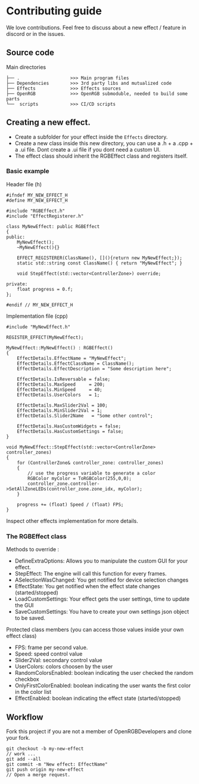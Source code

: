 # Contributing guide

We love contributions. Feel free to discuss about a new effect / feature in discord or in the issues.

## Source code

Main directories

```
├── .                   >>> Main program files
├── Dependencies        >>> 3rd party libs and mutualized code
├── Effects             >>> Effects sources
├── OpenRGB             >>> OpenRGB submoduble, needed to build some parts
└──  scripts            >>> CI/CD scripts
```

## Creating a new effect.

* Create a subfolder for your effect inside the `Effects` directory.
* Create a new class inside this new directory, you can use a .h + a .cpp + a .ui file. Dont create a .ui file if you dont need a custom UI.
* The effect class should inherit the RGBEffect class and registers itself.

### Basic example

Header file (h)

```
#ifndef MY_NEW_EFFECT_H
#define MY_NEW_EFFECT_H

#include "RGBEffect.h"
#include "EffectRegisterer.h"

class MyNewEffect: public RGBEffect
{
public:
    MyNewEffect();
    ~MyNewEffect(){}

    EFFECT_REGISTERER(ClassName(), [](){return new MyNewEffect;});
    static std::string const ClassName() { return "MyNewEffect"; }

    void StepEffect(std::vector<ControllerZone>) override;

private:
    float progress = 0.f;
};

#endif // MY_NEW_EFFECT_H
```

Implementation file (cpp)

```
#include "MyNewEffect.h"

REGISTER_EFFECT(MyNewEffect);

MyNewEffect::MyNewEffect() : RGBEffect()
{
    EffectDetails.EffectName = "MyNewEffect";
    EffectDetails.EffectClassName = ClassName();
    EffectDetails.EffectDescription = "Some description here";

    EffectDetails.IsReversable = false;
    EffectDetails.MaxSpeed     = 200;
    EffectDetails.MinSpeed     = 40;
    EffectDetails.UserColors   = 1;

    EffectDetails.MaxSlider2Val = 100;
    EffectDetails.MinSlider2Val = 1;
    EffectDetails.Slider2Name   = "Some other control";

    EffectDetails.HasCustomWidgets = false;
    EffectDetails.HasCustomSettings = false;
}

void MyNewEffect::StepEffect(std::vector<ControllerZone> controller_zones)
{
    for (ControllerZone& controller_zone: controller_zones)
    {
        // use the progress variable to generate a color
        RGBColor myColor = ToRGBColor(255,0,0);
        controller_zone.controller->SetAllZoneLEDs(controller_zone.zone_idx, myColor);
    }

    progress += (float) Speed / (float) FPS;
}
```

Inspect other effects implementation for more details.

### The RGBEffect class

Methods to override :

* DefineExtraOptions: Allows you to manipulate the custom GUI for your effect.
* StepEffect: The engine will call this function for every frames.
* ASelectionWasChanged: You get notified for device selection changes
* EffectState: You get notified when the effect state changes (started/stopped)
* LoadCustomSettings: Your effect gets the user settings, time to update the GUI
* SaveCustomSettings: You have to create your own settings json object to be saved.

Protected class members (you can access those values inside your own effect class)

* FPS: frame per second value.
* Speed: speed control value
* Slider2Val: secondary control value
* UserColors: colors choosen by the user
* RandomColorsEnabled: boolean indicating the user checked the random checkbox
* OnlyFirstColorEnabled: boolean indicating the user wants the first color in the color list
* EffectEnabled: boolean indicating the effect state (started/stopped)

## Workflow

Fork this project if you are not a member of OpenRGBDevelopers and clone your fork.

```
git checkout -b my-new-effect
// work ...
git add --all
git commit -m "New effect: EffectName"
git push origin my-new-effect
// Open a merge request.
```

